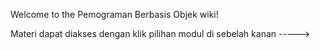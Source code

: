 Welcome to the Pemograman Berbasis Objek wiki!

Materi dapat diakses dengan klik pilihan modul di sebelah kanan ----->